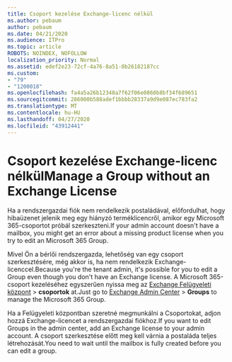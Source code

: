 ```yaml
---
title: Csoport kezelése Exchange-licenc nélkül
ms.author: pebaum
author: pebaum
ms.date: 04/21/2020
ms.audience: ITPro
ms.topic: article
ROBOTS: NOINDEX, NOFOLLOW
localization_priority: Normal
ms.assetid: edef2e23-72cf-4a76-8a51-0b26182187cc
ms.custom:
- "79"
- "1200018"
ms.openlocfilehash: fa4a5a26b12348a7f62f06e0860b8bf34f689651
ms.sourcegitcommit: 286000b588adef1bbbb28337a9d9e087ec783fa2
ms.translationtype: MT
ms.contentlocale: hu-HU
ms.lasthandoff: 04/27/2020
ms.locfileid: "43912441"
---
```

# <a name="manage-a-group-without-an-exchange-license"></a><span data-ttu-id="be9fb-102">Csoport kezelése Exchange-licenc nélkül</span><span class="sxs-lookup"><span data-stu-id="be9fb-102">Manage a Group without an Exchange License</span></span>

<span data-ttu-id="be9fb-103">Ha a rendszergazdai fiók nem rendelkezik postaládával, előfordulhat, hogy hibaüzenet jelenik meg egy hiányzó terméklicencről, amikor egy Microsoft 365-csoportot próbál szerkeszteni.</span><span class="sxs-lookup"><span data-stu-id="be9fb-103">If your admin account doesn't have a mailbox, you might get an error about a missing product license when you try to edit an Microsoft 365 Group.</span></span>
  
<span data-ttu-id="be9fb-104">Mivel Ön a bérlői rendszergazda, lehetőség van egy csoport szerkesztésére, még akkor is, ha nem rendelkezik Exchange-licenccel.</span><span class="sxs-lookup"><span data-stu-id="be9fb-104">Because you're the tenant admin, it's possible for you to edit a Group even though you don't have an Exchange license.</span></span> <span data-ttu-id="be9fb-105">A Microsoft 365-csoport kezeléséhez egyszerűen nyissa meg az [Exchange Felügyeleti központ](https://outlook.office365.com/ecp.aspx) \> **csoportok** at.</span><span class="sxs-lookup"><span data-stu-id="be9fb-105">Just go to [Exchange Admin Center](https://outlook.office365.com/ecp.aspx) \> **Groups** to manage the Microsoft 365 Group.</span></span>
  
<span data-ttu-id="be9fb-106">Ha a Felügyeleti központban szeretné megmunkálni a Csoportokat, adjon hozzá Exchange-licencet a rendszergazdai fiókhoz.</span><span class="sxs-lookup"><span data-stu-id="be9fb-106">If you want to edit Groups in the admin center, add an Exchange license to your admin account.</span></span> <span data-ttu-id="be9fb-107">A csoport szerkesztése előtt meg kell várnia a postaláda teljes létrehozását.</span><span class="sxs-lookup"><span data-stu-id="be9fb-107">You need to wait until the mailbox is fully created before you can edit a group.</span></span>
  